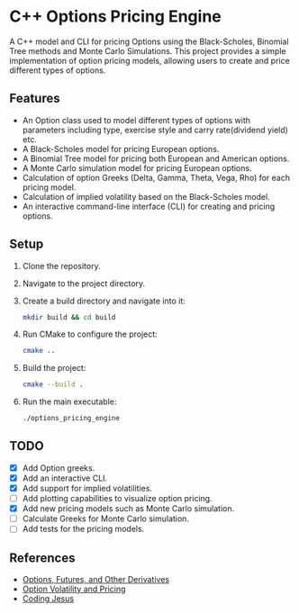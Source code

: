 # C++ Options Pricing Engine

A C++ model and CLI for pricing Options using the Black-Scholes, Binomial Tree methods and Monte Carlo Simulations. This project provides a simple implementation of option pricing models, allowing users to create and price different types of options.

## Features

- An Option class used to model different types of options with parameters including type, exercise style and carry rate(dividend yield) etc.
- A Black-Scholes model for pricing European options.
- A Binomial Tree model for pricing both European and American options.
- A Monte Carlo simulation model for pricing European options.
- Calculation of option Greeks (Delta, Gamma, Theta, Vega, Rho) for each pricing model.
- Calculation of implied volatility based on the Black-Scholes model.
- An interactive command-line interface (CLI) for creating and pricing options.

## Setup

1. Clone the repository.
2. Navigate to the project directory.
3. Create a build directory and navigate into it:

   ```bash
   mkdir build && cd build
   ```

4. Run CMake to configure the project:

   ```bash
   cmake ..
   ```

5. Build the project:

   ```bash
   cmake --build .
    ```

6. Run the main executable:

   ```bash
   ./options_pricing_engine
   ```

## TODO

- [X] Add Option greeks.
- [X] Add an interactive CLI.
- [X] Add support for implied volatilities.
- [ ] Add plotting capabilities to visualize option pricing.
- [X] Add new pricing models such as Monte Carlo simulation.
- [ ] Calculate Greeks for Monte Carlo simulation.
- [ ] Add tests for the pricing models.

## References

- [Options, Futures, and Other Derivatives](https://faculty.ksu.edu.sa/sites/default/files/options_futures_and_other_derivatives_8th_ed_part1.pdf)
- [Option Volatility and Pricing](https://tfal.in/wp-content/uploads/2023/09/Option-Volatility-and-Pricing_-Advanced-Trading-Strategies-and-Techniques-PDFDrive-.pdf)
- [Coding Jesus](https://www.youtube.com/@CodingJesus)
